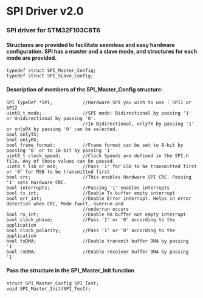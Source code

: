 # SPI Driver v2.0 

### SPI driver for STM32F103C8T6

#### Structures are provided to facilitate seemless and easy hardware configuration. SPI has a master and a slave mode, and structures for each mode are provided. 

```
typedef struct SPI_Master_Config;
typedef struct SPI_SLave_Config;
```

#### Description of members of the SPI_Master_Config structure:
```
SPI_TypeDef *SPI;           //Hardware SPI you wish to use : SPI1 or SPI2
uint8_t mode;               //SPI mode: Bidirectional by passing '1' or Unidirectional by passing '0'. 
                            //In Bidirectional, onlyTX by passing '1' or onlyRX by passing '0' can be selected.
bool onlyTX;
bool onlyRX;
bool frame_format;          //Frame format can be set to 8-bit by passing '0' or to 16-bit by passing '1'
uint8_t clock_speed;        //Clock Speeds are defined in the SPI.h file. Any of those values can be passed.
uint8_t lsb_or_msb;         //Pass '1' for LSB to be transmitted first or '0' for MSB to be transmitted first
bool crc;                   //This enables Hardware SPI CRC. Passing '1' sets Hardware CRC.
bool interrupts;            //Passing '1' enables interrupts
bool tx_int;                //Enable Tx buffer empty interrupt
bool err_int;               //Enable Error interrupt. Helps in error detection when CRC, Mode fault, overrun and 
                            //underrun occurs
bool rx_int;                //Enable RX buffer not empty interrupt
bool clock_phase;           //Pass '1' or '0' according to the application
bool clock_polarity;        //Pass '1' or '0' according to the application
bool txDMA;                 //Enable transmit buffer DMA by passing '1'
bool rxDMA;                 //Enable receiver buffer DMA by passing '1'
```

#### Pass the structure in the SPI_Master_Init function

```
struct SPI_Master_Config SPI_Test;
void SPI_Master_Init(SPI_Test);
```
